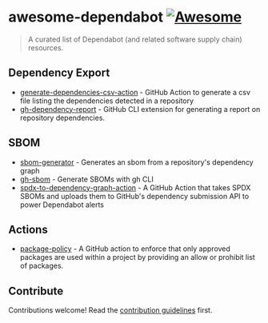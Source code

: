 # awesome-dependabot [![Awesome](https://awesome.re/badge.svg)](https://awesome.re)

> A curated list of Dependabot (and related software supply chain) resources.


## Dependency Export
- [generate-dependencies-csv-action](https://github.com/thedave42/generate-dependencies-csv-action) - GitHub Action to generate a csv file listing the dependencies detected in a repository
- [gh-dependency-report](https://github.com/andyfeller/gh-dependency-report) - GitHub CLI extension for generating a report on repository dependencies.

## SBOM
- [sbom-generator](https://github.com/jhutchings1/sbom-generator) - Generates an sbom from a repository's dependency graph
- [gh-sbom](https://github.com/advanced-security/gh-sbom) - Generate SBOMs with gh CLI
- [spdx-to-dependency-graph-action](https://github.com/jhutchings1/spdx-to-dependency-graph-action) - A GitHub Action that takes SPDX SBOMs and uploads them to GitHub's dependency submission API to power Dependabot alerts



## Actions
- [package-policy](https://github.com/rob-derosa/package-policy) - A GitHub action to enforce that only approved packages are used within a project by providing an allow or prohibit list of packages.

## Contribute

Contributions welcome! Read the [contribution guidelines](contributing.md) first.
